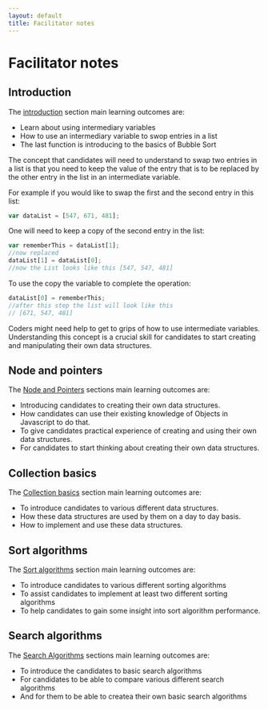 ```yaml
---
layout: default
title: Facilitator notes
---
```

# Facilitator notes

## Introduction

The [introduction](/pages/intro.html) section main learning outcomes are:

* Learn about using intermediary variables
* How to use an intermediary variable to swop entries in a list
* The last function is introducing to the basics of Bubble Sort

The concept that candidates will need to understand to swap two entries in a list is that you need to keep the value of the entry that is to be replaced by the other entry in the list in an intermediate variable.

For example if you would like to swap the first and the second entry in this list:

```javascript
var dataList = [547, 671, 481];
```

One will need to keep a copy of the second entry in the list:

```javascript
var rememberThis = dataList[1];
//now replaced
dataList[1] = dataList[0];
//now the List looks like this [547, 547, 481]
```

To use the copy the variable to complete the operation:

```javascript
dataList[0] = rememberThis;
//after this step the list will look like this
// [671, 547, 481]
```
Coders might need help to get to grips of how to use intermediate variables. Understanding this concept is a crucial skill for candidates to start creating and manipulating their own data structures.

## Node and pointers

The [Node and Pointers](/pages/nodes_and_pointers.html) sections main learning outcomes are:

* Introducing candidates to creating their own data structures.
* How candidates can use their existing knowledge of Objects in Javascript to do that.
* To give candidates practical experience of creating and using their own data structures.
* For candidates to start thinking about creating their own data structures.

## Collection basics

The [Collection basics](/pages/lists_vs_arrays.html) section main learning outcomes are:

* To introduce candidates to various different data structures.
* How these data structures are used by them on a day to day basis.
* How to implement and use these data structures.


## Sort algorithms

The [Sort algorithms](/pages/datastructures.html) section main learning outcomes are:

* To introduce candidates to various different sorting algorithms
* To assist candidates to implement at least two different sorting algorithms
* To help candidates to gain some insight into sort algorithm performance.

## Search algorithms

The [Search Algorithms](/pages/sorting.html) sections main learning outcomes are:

* To introduce the candidates to basic search algorithms
* For candidates to be able to compare various different search algorithms
* And for them to be able to createa their own basic search algorithms
